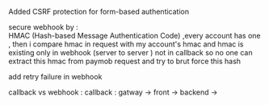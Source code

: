 Added CSRF protection for form-based authentication

secure webhook by :  
HMAC (Hash-based Message Authentication Code) ,every account has one ,
then i compare hmac in request with my account's hmac
and hmac is existing only in webhook (server to server ) not in callback so no one can extract this hmac from paymob request and try to brut force this hash

add retry failure in webhook

callback vs webhook : callback : gatway -> front -> backend ->
